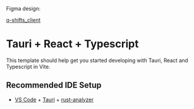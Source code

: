 Figma design:

[q-shifts_client](https://www.figma.com/design/6tbUSE6OH5mOSfzt6ztTPe/Shift-management?node-id=0-1&p=f&t=zlO5l3SkWF82HzPg-0)

# Tauri + React + Typescript

This template should help get you started developing with Tauri, React and Typescript in Vite.

## Recommended IDE Setup

- [VS Code](https://code.visualstudio.com/) + [Tauri](https://marketplace.visualstudio.com/items?itemName=tauri-apps.tauri-vscode) + [rust-analyzer](https://marketplace.visualstudio.com/items?itemName=rust-lang.rust-analyzer)
